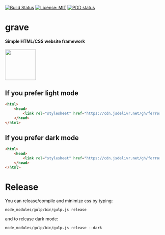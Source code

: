 [![Build Status](https://travis-ci.org/Ferror/grave.svg?branch=master)](https://travis-ci.org/Ferror/grave)
[![License: MIT](https://img.shields.io/apm/l/vim-mode.svg)](https://opensource.org/licenses/MIT)
[![PDD status](http://www.0pdd.com/svg?name=Ferror/0pdd)](http://www.0pdd.com/p?name=Ferror/0pdd)

# grave
#### Simple HTML/CSS website framework

<img src="https://assets.malcherczyk.com/icons/icon_g.svg" width="100" height="100">

## If you prefer light mode

```html
<html>
    <head>
        <link rel="stylesheet" href="https://cdn.jsdelivr.net/gh/ferror/grave@gh-pages/grave.min.css">
    </head>
</html>
```

## If you prefer dark mode

```html
<html>
    <head>
        <link rel="stylesheet" href="https://cdn.jsdelivr.net/gh/ferror/grave@gh-pages/grave-dark.min.css">
    </head>
</html>
```

# Release

You can release/compile and minimize css by typing:
```
node_modules/gulp/bin/gulp.js release
```

and to release dark mode:
```
node_modules/gulp/bin/gulp.js release --dark
```

